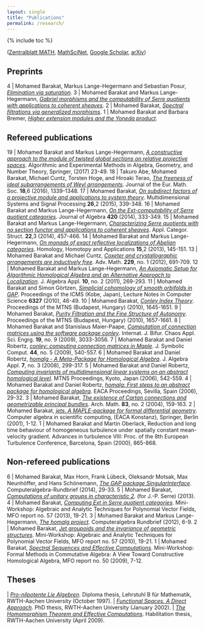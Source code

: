 ```yaml
---
layout: single
title: "Publications"
permalink: /research/
---
```


{% include toc %}

([Zentralblatt MATH](http://zbmath.org/?q=(barakat.mohamed)+ai:barakat.mohamed),
 [MathSciNet](http://ams.math.uni-bielefeld.de/mathscinet/search/publications.html?pg1=IID&s1=706483),
 [Google Scholar](http://scholar.google.com/citations?hl=en&user=Ca36-0MAAAAJ),
 [arXiv](https://arxiv.org/search/?query=Barakat%2C+Mohamed&searchtype=author&order=-announced_date_first&size=50))


## Preprints

4 | Mohamed Barakat, Markus Lange-Hegermann and Sebastian Posur, [*Elimination via saturation*](http://arxiv.org/abs/1707.00925).
3 | Mohamed Barakat and Markus Lange-Hegermann, [*Gabriel morphisms and the computability of Serre quotients with applications to coherent sheaves*](http://arxiv.org/abs/1409.2028).
2 | Mohamed Barakat, [*Spectral filtrations via generalized morphisms*](http://arxiv.org/abs/0904.0240).
1 | Mohamed Barakat and Barbara Bremer, [*Higher extension modules and the Yoneda product*](http://arxiv.org/abs/0802.3179).


## Refereed publications

19 | Mohamed Barakat and Markus Lange-Hegermann, [*A constructive approach to the module of twisted global sections on relative projective spaces*](http://arxiv.org/abs/1409.6100). Algorithmic and Experimental Methods in Algebra, Geometry, and Number Theory, Springer, (2017) 23-49.
18 | Takuro Abe, Mohamed Barakat, Michael Cuntz, Torsten Hoge, and Hiroaki Terao, [*The freeness of ideal subarrangements of Weyl arrangements*](http://arxiv.org/abs/1304.8033). Journal of the Eur. Math. Soc. <b>18</b>,6 (2016), 1339-1348.
17 | Mohamed Barakat, [*On subdirect factors of a projective module and applications to system theory*](http://arxiv.org/abs/1305.0058). Multidimensional Systems and Signal Processing <b>26</b>,2 (2015), 339-348.
16 | Mohamed Barakat and Markus Lange-Hegermann, [*On the Ext-computability of Serre quotient categories*](http://arxiv.org/abs/1212.4068). Journal of Algebra <b>420</b> (2014), 333-349.
15 | Mohamed Barakat and Markus Lange-Hegermann, [*Characterizing Serre quotients with no section functor and applications to coherent sheaves*](http://arxiv.org/abs/1210.1425). Appl. Categor. Struct. <b>22</b>,3 (2014), 457-466.
14 | Mohamed Barakat and Markus Lange-Hegermann, [*On monads of exact reflective localizations of Abelian categories*](http://arxiv.org/abs/1202.3337). Homology, Homotopy and Applications <b>15</b>,2 (2013), 145-151.
13 | Mohamed Barakat and Michael Cuntz, [*Coxeter and crystallographic arrangements are inductively free*](http://arxiv.org/abs/1011.4228). Adv. Math. <b>229</b>, no. 1 (2012), 691-709.
12 | Mohamed Barakat and Markus Lange-Hegermann, [*An Axiomatic Setup for Algorithmic Homological Algebra and an Alternative Approach to Localization*](http://arxiv.org/abs/1003.1943). J. Algebra Appl. <b>10</b>, no. 2 (2011), 269-293.
11 | Mohamed Barakat and Simon G&ouml;rtzen, [*Simplicial cohomology of smooth orbifolds in GAP*](http://www.algebra.mathematik.uni-siegen.de/barakat/ICMS10/SCO.pdf). Proceedings of the ICMS (Kobe, Japan), Lecture Notes in Computer Science <b>6327</b> (2010), 46-49.
10 | Mohamed Barakat, [*Conley Index Theory*](http://www.conferences.hu/mtns2010/proceedings/Papers/286_472.pdf). Proceedings of the MTNS (Budapest, Hungary) (2010), 1645-1651.
9 | Mohamed Barakat, [*Purity Filtration and the Fine Structure of Autonomy*](http://www.conferences.hu/mtns2010/proceedings/Papers/288_451.pdf). Proceedings of the MTNS (Budapest, Hungary) (2010), 1657-1661.
8 | Mohamed Barakat and Stanislaus Maier-Paape, [*Computation of connection matrices using the software package conley*](http://www.algebra.mathematik.uni-siegen.de/barakat/CH/ch.pdf). Internat. J. Bifur. Chaos Appl. Sci. Engrg. <b>19</b>, no. 9 (2009), 3033-3056.
7 | Mohamed Barakat and Daniel Robertz, [*conley: computing connection matrices in Maple*](http://arxiv.org/abs/math.DS/0701173). J. Symbolic Comput. <b>44</b>, no. 5 (2009), 540-557.
6 | Mohamed Barakat and Daniel Robertz, [*homalg - A Meta-Package for Homological Algebra*](http://arxiv.org/abs/math.AC/0701146). J. Algebra Appl. <b>7</b>, no. 3 (2008), 299-317.
5 | Mohamed Barakat and Daniel Robertz, [*Computing invariants of multidimensional linear systems on an abstract homological level*](http://www.algebra.mathematik.uni-siegen.de/barakat/mtns/homalg_mtns06.pdf). MTNS Proceedings, Kyoto, Japan (2006), 542-559.
4 | Mohamed Barakat and Daniel Robertz, [*homalg: First steps to an abstract package for homological algebra*](http://www.algebra.mathematik.uni-siegen.de/barakat/eaca/homalg_eaca06.pdf). EACA Proceedings, Sevilla, Spain (2006), 29-32.
3 | Mohamed Barakat, [*The existence of Cartan connections and geometrizable principal bundles*](http://arxiv.org/abs/math.DG/0206136). Arch. Math. <b>83</b>, no. 2 (2004), 159-163.
2 | Mohamed Barakat, [*jets. A MAPLE-package for formal differential geometry*](http://www.algebra.mathematik.uni-siegen.de/barakat/casc/casc.pdf). Computer algebra in scientific computing, (EACA Konstanz), Springer, Berlin (2001), 1-12.
1 | Mohamed Barakat and Martin Oberlack, Reduction and long time behaviour of homogeneous turbulence under spatially constant mean-velocity gradient. Advances in turbulence VIII: Proc. of the 8th European Turbulence Conference, Barcelona, Spain (2000), 865-868.


## Non-refereed publications

6 | Mohamed Barakat, Max Horn, Frank L&uuml;beck, Oleksandr Motsak, Max Neunh&ouml;ffer, and Hans Sch&ouml;nemann, [*The GAP package SingularInterface*](http://www.fachgruppe-computeralgebra.de/data/CA-Rundbrief/car55.pdf). Computeralgebra-Rundbrief (2014), 29-33.
5 | Mohamed Barakat, [*Computations of unitary groups in characteristic 2*](http://www.algebra.mathematik.uni-siegen.de/barakat/forJPSerre/UnitaryGroup.pdf). (for J.-P. Serre) (2013).
4 | Mohamed Barakat, [*Computing Ext in Serre quotient categories*](http://www.mfo.de/document/1320b/OWR_2013_25.pdf). Mini-Workshop: Algebraic and Analytic Techniques for Polynomial Vector Fields, MFO report no. 57 (2013), 19-21.
3 | Mohamed Barakat and Markus Lange-Hegermann, [*The homalg project*](http://www.fachgruppe-computeralgebra.de/data/CA-Rundbrief/car51.pdf). Computeralgebra Rundbrief (2012), 6-9.
2 | Mohamed Barakat, [*Jet groupoids and the invariance of geometric structures*](http://www.mfo.de/document/1050c/OWR_2010_57.pdf). Mini-Workshop: Algebraic and Analytic Techniques for Polynomial Vector Fields, MFO report no. 57 (2010), 19-21.
1 | Mohamed Barakat, [*Spectral Sequences and Effective Computations*](http://www.mfo.de/document/0946b/OWR_2009_50.pdf). Mini-Workshop: Formal Methods in Commutative Algebra: A View Toward Constructive Homological Algebra, MFO report no. 50 (2009), 7-12.


## Theses

| [*Pro-nilpotente Lie Algebren*](http://www.algebra.mathematik.uni-siegen.de/barakat/diplom/diplom.pdf). Diploma thesis, Lehrstuhl B für Mathematik, RWTH-Aachen University (October 1997).
| [*Functional Spaces. A Direct Approach*](http://www.algebra.mathematik.uni-siegen.de/barakat/thesis/thesis.pdf). PhD thesis, RWTH-Aachen University (January 2002).
| [*The Homomorphism Theorem and Effective Computations*](http://www.algebra.mathematik.uni-siegen.de/barakat/habil/habil.pdf). Habilitation thesis, RWTH-Aachen University (April 2009).
